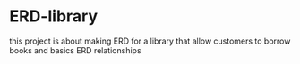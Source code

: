 # ERD-library

this project is about making ERD for a library that allow customers to borrow books and basics ERD relationships
